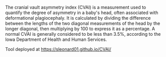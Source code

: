 The cranial vault asymmetry index (CVAI) is a measurement used 
to quantify the degree of asymmetry in a baby's head, often associated 
with deformational plagiocephaly. It is calculated by dividing the 
difference between the lengths of the two diagonal measurements of the head 
by the longer diagonal, then multiplying by 100 to express it as a percentage. 
A normal CVAI is generally considered to be less than 3.5%, according to 
the Iowa Department of Health and Human Services. 

Tool deployed at https://sleonard01.github.io/CVAI/
